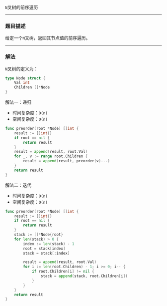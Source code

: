 `N`叉树的前序遍历

----

### 题目描述

给定一个`N`叉树，返回其节点值的前序遍历。

----

### 解法

`N`叉树的定义为：

```go
type Node struct {
    Val int
    Children []*Node
}
```



解法一：递归

- 时间复杂度：`O(n)`
- 空间复杂度：`O(n)`

```go
func preorder(root *Node) []int {
    result := []int{}
    if root == nil {
        return result
    }
    result = append(result, root.Val)
    for _, v := range root.Children {
        result = append(result, preorder(v)...)
    }
    return result
}
```



解法二：迭代

- 时间复杂度：`O(n)`
- 空间复杂度：`O(n)`

```go
func preorder(root *Node) []int {
    result := []int{}
    if root == nil {
        return result
    }
    stack := []*Node{root}
    for len(stack) > 0 {
        index := len(stack) - 1
        root = stack[index]
        stack = stack[:index]

        result = append(result, root.Val)
        for i := len(root.Children) - 1; i >= 0; i-- {
            if root.Children[i] != nil {
                stack = append(stack, root.Children[i])
            }
        }
    }
    return result
}
```

